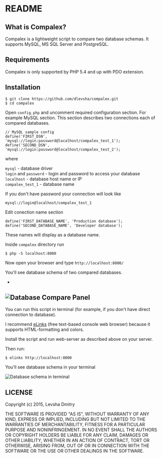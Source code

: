 # README

## What is Compalex?
Compalex is a lightweight script to compare two database schemas. It supports MySQL, MS SQL Server and PostgreSQL.


## Requirements
Compalex is only supported by PHP 5.4 and up with PDO extension.

## Installation
	$ git clone https://github.com/dlevsha/compalex.git
	$ cd compalex
	
Open `config.php` and uncomment required configuration section. For example MySQL section. This section describes two connections each of compared databases.

	// MySQL sample config
	define('FIRST_DSN',  'mysql://login:password@localhost/compalex_test_1');
	define('SECOND_DSN', 'mysql://login:password@localhost/compalex_test_2');
	
where

`mysql` - database driver	
`login` and `password` - login and password to access your database  
`localhost` - database host name or IP	
`compalex_test_1` - database name

If you don't have password your connection will look like

	mysql://login@localhost/compalex_test_1
	
Edit conection name section

	define('FIRST_DATABASE_NAME', 'Production database');
	define('SECOND_DATABASE_NAME', 'Developer database');	
These names will display as a database name.

Inside `compalex` directory run  

	$ php -S localhost:8000
	
Now open your browser and type `http://localhost:8000/`

You'll see database schema of two compared databases.

-
![Database Compare Panel](https://cloud.githubusercontent.com/assets/1639576/9703302/1327b858-5488-11e5-856a-96b139c7b938.png)	
-

You can run this script in terminal (for example, if you don't have direct connection to database).

I recommend [eLinks](https://en.wikipedia.org/wiki/ELinks) (free text-based console web browser) because it supports HTML-formatting and colors.

Install the script and run web-server as described above on your server. 

Then run:

	$ elinks http://localhost:8000

You'll see database schema in your terminal

![Database schema in terminal](https://cloud.githubusercontent.com/assets/1639576/10304652/248de29e-6c24-11e5-863b-c94bf337f47d.png)

LICENSE
-------

Copyright (c) 2015, Levsha Dmitry

THE SOFTWARE IS PROVIDED "AS IS", WITHOUT WARRANTY OF ANY KIND, EXPRESS OR
IMPLIED, INCLUDING BUT NOT LIMITED TO THE WARRANTIES OF MERCHANTABILITY,
FITNESS FOR A PARTICULAR PURPOSE AND NONINFRINGEMENT. IN NO EVENT SHALL THE
AUTHORS OR COPYRIGHT HOLDERS BE LIABLE FOR ANY CLAIM, DAMAGES OR OTHER
LIABILITY, WHETHER IN AN ACTION OF CONTRACT, TORT OR OTHERWISE, ARISING FROM,
OUT OF OR IN CONNECTION WITH THE SOFTWARE OR THE USE OR OTHER DEALINGS IN
THE SOFTWARE.
	